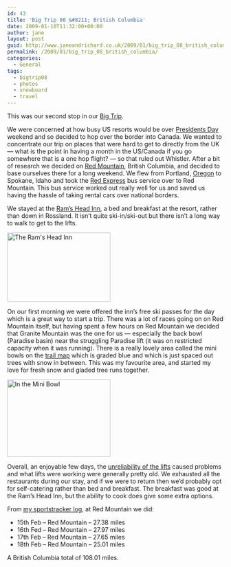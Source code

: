 ```yaml
---
id: 43
title: 'Big Trip 08 &#8211; British Columbia'
date: 2009-01-10T11:32:00+00:00
author: jane
layout: post
guid: http://www.janeandrichard.co.uk/2009/01/big_trip_08_british_columbia
permalink: /2009/01/big_trip_08_british_columbia/
categories:
  - General
tags:
  - bigtrip08
  - photos
  - snowboard
  - travel
---
```

This was our second stop in our [Big Trip](/tag/bigtrip08/).

We were concerned at how busy US resorts would be over [Presidents Day](http://en.wikipedia.org/wiki/Washington's_Birthday) weekend and so decided to hop over the border into Canada. We wanted to concentrate our trip on places that were hard to get to directly from the UK &#8212; what is the point in having a month in the US/Canada if you go somewhere that is a one hop flight? &#8212; so that ruled out Whistler. After a bit of research we decided on [Red Mountain](http://www.redresort.com/), British Columbia, and decided to base ourselves there for a long weekend. We flew from Portland, [Oregon](http://www.janeandrichard.co.uk/2009/01/big_trip_08_oregon) to Spokane, Idaho and took the [Red Express](http://www.redresort.com/vacations/redexpress/) bus service over to Red Mountain. This bus service worked out really well for us and saved us having the hassle of taking rental cars over national borders.

We stayed at the [Ram&#8217;s Head Inn](http://www.ramshead.bc.ca/), a bed and breakfast at the resort, rather than down in Rossland. It isn&#8217;t quite ski-in/ski-out but there isn&#8217;t a long way to walk to get to the lifts.

[<img src="http://farm3.static.flickr.com/2210/2359368346_a15323456a_m.jpg" width="240" height="161" alt="The Ram's Head Inn" />](http://www.flickr.com/photos/janed/2359368346/ "The Ram's Head Inn by Jane Dallaway, on Flickr")

On our first morning we were offered the inn&#8217;s free ski passes for the day which is a great way to start a trip. There was a lot of races going on on Red Mountain itself, but having spent a few hours on Red Mountain we decided that Granite Mountain was the one for us &#8212; especially the back bowl (Paradise basin) near the struggling Paradise lift (it was on restricted capacity when it was running). There is a really lovely area called the mini bowls on the [trail map](http://www.redresort.com/mountain/trailmap/) which is graded blue and which is just spaced out trees with snow in between. This was my favourite area, and started my love for fresh snow and gladed tree runs together.

[<img src="http://farm3.static.flickr.com/2029/2270153706_82070cf703_m.jpg" width="240" height="180" alt="In the Mini Bowl" />](http://www.flickr.com/photos/d6y/2270153706/ "In the Mini Bowl by d6y, on Flickr")

Overall, an enjoyable few days, the [unreliability of the lifts](http://flickr.com/photos/janed/2359384798/in/set-72157604235770921/) caused problems and what lifts were working were generally pretty old. We exhausted all the restaurants during our stay, and if we were to return then we&#8217;d probably opt for self-catering rather than bed and breakfast. The breakfast was good at the Ram&#8217;s Head Inn, but the ability to cook does give some extra options.

From [my sportstracker log](https://sportstracker.nokia.com/nts/user/profile.do?u=janedallaway), at Red Mountain we did: 

  * 15th Feb &#8211; Red Mountain &#8211; 27.38 miles
  * 16th Fed &#8211; Red Mountain &#8211; 27.97 miles
  * 17th Feb &#8211; Red Mountain &#8211; 27.65 miles
  * 18th Feb &#8211; Red Mountain &#8211; 25.01 miles

A British Columbia total of 108.01 miles.